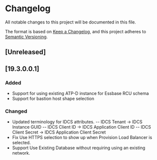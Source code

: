 # Changelog
All notable changes to this project will be documented in this file.

The format is based on [Keep a Changelog](https://keepachangelog.com/en/1.0.0/),
and this project adheres to [Semantic Versioning](https://semver.org/spec/v2.0.0.html).

## [Unreleased]

## [19.3.0.0.1]
### Added
- Support for using existing ATP-D instance for Essbase RCU schema
- Support for bastion host shape selection

### Changed
- Updated terminology for IDCS attributes.
-- IDCS Tenant -> IDCS Instance GUID
-- IDCS Client ID -> IDCS Application Client ID
-- IDCS Client Secret -> IDCS Application Client Secret
- Fix Use HTTPS selection to show up when Provision Load Balancer is selected.
- Support Use Existing Database without requiring using an existing network.

